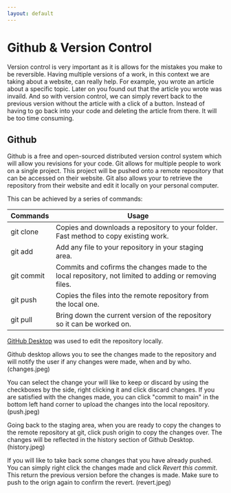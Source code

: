 ```yaml
---
layout: default
---
```


# Github & Version Control
Version control is very important as it is allows for the mistakes you make to be reversible. Having multiple versions of a work, in this context we are taking about a website, can really help.
For example, you wrote an article about a specific topic. Later on you found out that the article you wrote was invaild. And so with version control, we can simply revert back to the previous version without the article with a click of a button. Instead of having to go back into your code and deleting the article from there. It will be too time consuming.

## Github
Github is a free and open-sourced distributed version control system which will allow you revisions for your code. Git allows for multiple people to work on a single project. This project will be pushed onto a remote repository that can be accessed on their website. Git also allows your to retrieve the repository from their website and edit it locally on your personal computer.

This can be achieved by a series of commands:

|Commands |Usage |
|-------|-------|
|git clone|Copies and downloads a repository to your folder. Fast method to copy existing work.|
|git add|Add any file to your repository in your staging area.|
|git commit|Commits and cofirms the changes made to the local repository, not limited to adding or removing files.|
|git push|Copies the files into the remote repository from the local one.|
|git pull|Bring down the current version of the repository so it can be worked on.|

[GitHub Desktop](https://desktop.github.com/) was used to edit the repository locally.

Github desktop allows you to see the changes made to the repository and will notify the user if any changes were made, when and by who.
(changes.jpeg)

You can select the change your will like to keep or discard by using the checkboxes by the side, right clicking it and click discard changes. If you are satisfied with the changes made, you can click "commit to main" in the bottom left hand corner to upload the changes into the local repository.
(push.jpeg)

Going back to the staging area, when you are ready to copy the changes to the remote repository at git, click push origin to copy the changes over. The changes will be reflected in the history section of Github Desktop.
(history.jpeg)

If you will like to take back some changes that you have already pushed. You can simply right click the changes made and click *Revert this commit*. This return the previous version before the changes is made. Make sure to push to the orign again to confirm the revert.
(revert.jpeg)
